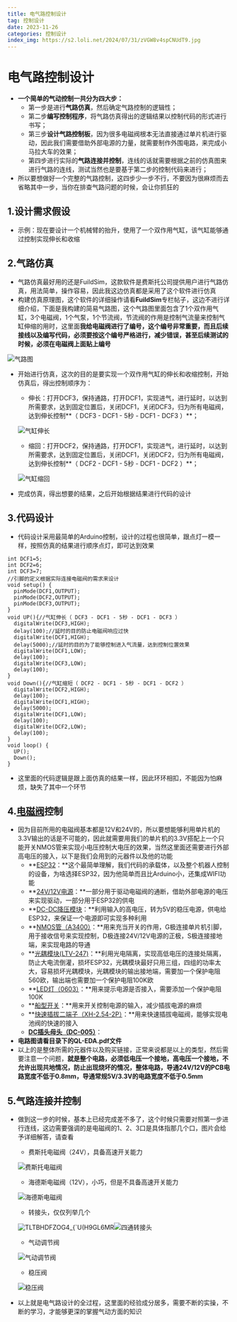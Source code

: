 ```yaml
---
title: 电气路控制设计
tag: 控制设计
date: 2023-11-26
categories: 控制设计
index_img: https://s2.loli.net/2024/07/31/zVGW8v4spCNUdT9.jpg
---
```


# 电气路控制设计
- **一个简单的气动控制一共分为四大步：**
  - 第一步是进行**气路仿真**，然后确定气路控制的逻辑性；
  - 第二步**编写控制程序**，将气路仿真得出的逻辑结果以控制代码的形式进行书写；
  - 第三步**设计气路控制板**，因为很多电磁阀根本无法直接通过单片机进行驱动，因此我们需要借助外部电源的力量，就需要制作外围电路，来完成小马拉大车的效果；
  - 第四步进行实际的**气路连接并控制**，连线的话就需要根据之前的仿真图来进行气路的连线，测试当然也是要基于第二步的控制代码来进行；
- 所以要想做好一个完整的气路控制，这四步少一步不行，不要因为很麻烦而去省略其中一步，当你在排查气路问题的时候，会让你抓狂的

## 1.设计需求假设

- 示例：现在要设计一个机械臂的抬升，使用了一个双作用气缸，该气缸能够通过控制实现伸长和收缩

## 2.气路仿真

- 气路仿真最好用的还是FuildSim，这款软件是费斯托公司提供用户进行气路仿真，用法简单，操作容易，因此我这边仿真都是采用了这个软件进行仿真
- 构建仿真原理图，这个软件的详细操作请看**FuildSim**专栏帖子，这边不进行详细介绍，下面是我构建的简易气路图，这个气路图里面包含了1个双作用气缸，3个电磁阀，1个气泵，1个节流阀，节流阀的作用是控制气流量来控制气缸伸缩的用时，这里面**我给电磁阀进行了编号，这个编号非常重要，而且后续接线以及编写代码，必须要按这个编号严格进行，减少错误，甚至后续测试的时候，必须在电磁阀上面贴上编号**

![气路图](https://picss.sunbangyan.cn/2023/11/29/f271e8d8706ef9ac62eaab4025ec81f3.jpeg)

- 开始进行仿真，这次的目的是要实现一个双作用气缸的伸长和收缩控制，开始仿真后，得出控制顺序为：
  - 伸长：打开DCF3，保持通路，打开DCF1，实现进气，进行延时，以达到所需要求，达到固定位置后，关闭DCF1，关闭DCF3，归为所有电磁阀，达到伸长控制**（ DCF3 - DCF1 - 5秒 - DCF1 - DCF3 ）**；

  ![气缸伸长](https://picdm.sunbangyan.cn/2023/11/29/f3526be0094237b34f961ecf2d2b9e04.jpeg)

  

  - 缩回：打开DCF2，保持通路，打开DCF1，实现进气，进行延时，以达到所需要求，达到固定位置后，关闭DCF1，关闭DCF2，归为所有电磁阀，达到伸长控制**（ DCF2 - DCF1 - 5秒 - DCF1 - DCF2 ）**；

  ![气缸缩回](https://picst.sunbangyan.cn/2023/11/29/6b7f958fbe983a0f05d3e9c2ad4252c3.jpeg)

- 完成仿真，得出想要的结果，之后开始根据结果进行代码的设计

## 3.代码设计

- 代码设计采用最简单的Arduino控制，设计的过程也很简单，跟点灯一模一样，按照仿真的结果进行顺序点灯，即可达到效果

```
int DCF1=5;
int DCF2=6;
int DCF3=7;
//引脚的定义根据实际连接电磁阀的需求来设计
void setup() {
  pinMode(DCF1,OUTPUT);
  pinMode(DCF2,OUTPUT);
  pinMode(DCF3,OUTPUT);
}
void UP(){//气缸伸长（ DCF3 - DCF1 - 5秒 - DCF1 - DCF3 ）
  digitalWrite(DCF3,HIGH);
  delay(100);//延时的目的防止电磁阀响应过快
  digitalWrite(DCF1,HIGH);
  delay(5000);//延时的目的为了能够控制进入气流量，达到控制位置效果
  digitalWrite(DCF1,LOW);
  delay(100);
  digitalWrite(DCF3,LOW);
  delay(100);
}
void Down(){//气缸缩短（ DCF2 - DCF1 - 5秒 - DCF1 - DCF2 ）
  digitalWrite(DCF2,HIGH);
  delay(100);
  digitalWrite(DCF1,HIGH);
  delay(5000);
  digitalWrite(DCF1,LOW);
  delay(100);
  digitalWrite(DCF2,LOW);
  delay(100);
}
void loop() {
  UP();
  Down();
}
```

- 这里面的代码逻辑是跟上面仿真的结果一样，因此环环相扣，不能因为怕麻烦，缺失了其中一个环节

## 4.[电磁阀](https://item.taobao.com/item.htm?spm=a1z09.2.0.0.32c42e8dCPUvWl&id=36262310020&_u=t2g8gqc420ea)控制

- 因为目前所用的电磁阀基本都是12V和24V的，所以要想能够利用单片机的3.3V输出的话是不可能的，因此就需要用我们的单片机的3.3V搭配上一个只能开关NMOS管来实现小电压控制大电压的效果，当然这里面还需要进行外部高电压的接入，以下是我们会用到的元器件以及他的功能
  - **[ESP32](https://detail.tmall.com/item.htm?_u=t2g8gqc49fb1&id=670446268383&spm=a1z09.2.0.0.32c42e8dCPUvWl)：**这个最简单理解，我们代码的承载体，以及整个机器人控制的设备，为啥选择ESP32，因为他简单而且比Arduino小，还集成WIFI功能
  - **[24V/12V电源](https://item.taobao.com/item.htm?spm=a1z09.2.0.0.32c42e8dCPUvWl&id=672833563616&_u=t2g8gqc4b0ae)：**一部分用于驱动电磁阀的通断，借助外部电源的电压来实现驱动，一部分用于ESP32的供电
  - **[DC-DC降压模块](https://detail.tmall.com/item.htm?_u=t2g8gqc495fe&id=582430989377&spm=a1z09.2.0.0.32c42e8dCPUvWl)：**利用输入的高电压，转为5V的稳压电源，供电给ESP32，来保证一个电源即可实现多种利用
  - **[NMOS管（A3400）](https://detail.tmall.com/item.htm?_u=t2g8gqc44f16&id=14478416081&spm=a1z09.2.0.0.32c42e8dCPUvWl)：**用来充当开关的作用，G极连接单片机引脚，用于接收信号来实现控制，D极连接24V/12V电源的正极，S极连接接地端，来实现电路的导通
  - **[光耦模块(LTV-247)](https://item.taobao.com/item.htm?spm=a21n57.1.0.0.3d58523cFi5cOt&id=583531277832&ns=1&abbucket=19#detail)：**利用光电隔离，实现高低电压的连接处隔离，防止大电流倒灌，损坏ESP32，光耦模块最好只用三组，四组的功率太大，容易损坏光耦模块，光耦模块的输出接地端，需要加一个保护电阻560欧，输出端也需要加一个保护电阻100K欧
  - **[LED灯（0603）](https://detail.tmall.com/item.htm?_u=t2g8gqc49a07&id=13860351935&spm=a1z09.2.0.0.32c42e8dCPUvWl)：**用来提示电源是否接入，需要添加一个保护电阻100K
  - **[船型开关](https://detail.tmall.com/item.htm?_u=t2g8gqc4e83f&id=18691413288&spm=a1z09.2.0.0.32c42e8dCPUvWl)：**用来开关控制电源的输入，减少插拔电源的麻烦
  - **[快速插拔二端子（XH-2.54-2P）](https://detail.tmall.com/item.htm?_u=t2g8gqc448e3&id=13300685584&spm=a1z09.2.0.0.32c42e8dCPUvWl)：**用来快速插拔电磁阀，能够实现电池阀的快速的接入
  - [**DC插头母头（DC-005）**](https://detail.tmall.com/item.htm?_u=t2g8gqc4ad83&id=16520506238&spm=a1z09.2.0.0.32c42e8dCPUvWl)：
- **电路图请看目录下的QL-EDA.pdf文件**
- 以上的是整体所需的元器件以及购买链接，正常来说都是以上的类型，然后需要注意一个问题，**就是整个电路，必须低电压一个接地，高电压一个接地，不允许出现共地情况，防止出现烧坏的情况，整体电路，导通24V/12V的PCB电路宽度不低于0.8mm，导通常规5V/3.3V的电路宽度不低于0.5mm**

## 5.气路连接并控制

- 做到这一步的时候，基本上已经完成差不多了，这个时候只需要对照第一步进行连线，这边需要强调的是电磁阀的1、2、3口是具体指那几个口，图片会给予详细解答，请查看

  - 费斯托电磁阀（24V），具备高速开关能力

  ![费斯托电磁阀](https://picdm.sunbangyan.cn/2023/11/29/2be07b3e5d478d569f147c98f91da10d.jpeg)

  - 海德斯电磁阀（12V），小巧，但是不具备高速开关能力

  ![海德斯电磁阀](https://picdm.sunbangyan.cn/2023/11/29/a611906e4e773fa55356787357dcf618.jpeg)

  - 转接头，仅仅列举几个

  ![TLTBHDFZOG4_{`U(H9GL6MR](https://picss.sunbangyan.cn/2023/11/29/2e62fc7686022bc47f98f1fe186cf7df.jpeg)![四通转接头](https://picss.sunbangyan.cn/2023/11/29/0095a70ac81fa88a189f0f66f78b101b.jpeg)

  - 气动调节阀

  ![气动调节阀](https://picst.sunbangyan.cn/2023/11/29/8704c328c58619d6fb920f54f5bf54f2.jpeg)

  - 稳压阀

  ![稳压阀](https://picst.sunbangyan.cn/2023/11/29/9f9500dda6401faee73322dc803ee935.jpeg)

- 以上就是电气路设计的全过程，这里面的经验成分居多，需要不断的实操，不断的学习，才能够更深的掌握气动方面的知识
